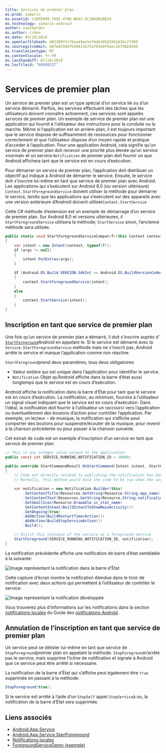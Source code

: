 ```yaml
---
title: Services de premier plan
ms.prod: xamarin
ms.assetid: C10FD999-7A91-4708-B642-0C1B0901BD24
ms.technology: xamarin-android
author: conceptdev
ms.author: crdun
ms.date: 03/19/2018
ms.openlocfilehash: d8230973c76aad4ae5ef4db105d2562d34c27489
ms.sourcegitcommit: b07e0259d7b30413673a793ebf4aec2b75bb9285
ms.translationtype: MT
ms.contentlocale: fr-FR
ms.lasthandoff: 07/26/2019
ms.locfileid: "68509237"
---
```

# <a name="foreground-services"></a>Services de premier plan

Un service de premier plan est un type spécial d’un service lié ou d’un service démarré. Parfois, les services effectuent des tâches que les utilisateurs doivent connaître activement, ces services sont appelés _services de premier plan_. Un exemple de service de premier plan est une application qui fournit à l’utilisateur des instructions pour la conduite ou la marche. Même si l’application est en arrière-plan, il est toujours important que le service dispose de suffisamment de ressources pour fonctionner correctement et que l’utilisateur dispose d’un moyen rapide et pratique d’accéder à l’application. Pour une application Android, cela signifie qu’un service de premier plan doit recevoir une priorité plus élevée qu’un service «normal» et un service `Notification` de premier plan doit fournir un que Android affichera tant que le service est en cours d’exécution.

Pour démarrer un service de premier plan, l’application doit distribuer un objectif qui indique à Android de démarrer le service. Ensuite, le service doit s’inscrire lui-même en tant que service de premier plan avec Android. Les applications qui s’exécutent sur Android 8,0 (ou version ultérieure) `Context.StartForegroundService` doivent utiliser la méthode pour démarrer le service, tandis que les applications qui s’exécutent sur des appareils avec une version antérieure d’Android doivent utiliser`Context.StartService`

Cette C# méthode d’extension est un exemple de démarrage d’un service de premier plan. Sur Android 8,0 et versions ultérieures, il `StartForegroundService` utilisera la méthode; `StartService` sinon, l’ancienne méthode sera utilisée.

```csharp
public static void StartForegroundServiceCompat<T>(this Context context, Bundle args = null) where T : Service
{
    var intent = new Intent(context, typeof(T));
    if (args != null) 
    {
        intent.PutExtras(args);
    }

    if (Android.OS.Build.VERSION.SdkInt >= Android.OS.BuildVersionCodes.O)
    {
        context.StartForegroundService(intent);
    }
    else
    {
        context.StartService(intent);
    }
}
```

## <a name="registering-as-a-foreground-service"></a>Inscription en tant que service de premier plan

Une fois qu’un service de premier plan a démarré, il doit s’inscrire auprès d' [`StartForeground`](xref:Android.App.Service.StartForeground*)Android en appelant le. Si le service est démarré avec la `Service.StartForegroundService` méthode mais ne s’inscrit pas, Android arrête le service et marque l’application comme non réactive.

`StartForeground`prend deux paramètres, tous deux obligatoires:

- Valeur entière qui est unique dans l’application pour identifier le service.
- `Notification` Objet qu’Android affiche dans la barre d’état aussi longtemps que le service est en cours d’exécution.

Android affiche la notification dans la barre d’État pour tant que le service est en cours d’exécution. La notification, au minimum, fournira à l’utilisateur un signal visuel indiquant que le service est en cours d’exécution. Dans l’idéal, la notification doit fournir à l’utilisateur un raccourci vers l’application ou éventuellement des boutons d’action pour contrôler l’application. Par exemple, un lecteur &ndash; de musique, la notification qui s’affiche peut comporter des boutons pour suspendre/écouter de la musique, pour revenir à la chanson précédente ou pour passer à la chanson suivante. 

Cet extrait de code est un exemple d’inscription d’un service en tant que service de premier plan:   

```csharp
// This is any integer value unique to the application.
public const int SERVICE_RUNNING_NOTIFICATION_ID = 10000;

public override StartCommandResult OnStartCommand(Intent intent, StartCommandFlags flags, int startId)
{
    // Code not directly related to publishing the notification has been omitted for clarity.
    // Normally, this method would hold the code to be run when the service is started.

    var notification = new Notification.Builder(this)
        .SetContentTitle(Resources.GetString(Resource.String.app_name))
        .SetContentText(Resources.GetString(Resource.String.notification_text))
        .SetSmallIcon(Resource.Drawable.ic_stat_name)
        .SetContentIntent(BuildIntentToShowMainActivity())
        .SetOngoing(true)
        .AddAction(BuildRestartTimerAction())
        .AddAction(BuildStopServiceAction())
        .Build();

    // Enlist this instance of the service as a foreground service
    StartForeground(SERVICE_RUNNING_NOTIFICATION_ID, notification);
}
```

La notification précédente affiche une notification de barre d’état semblable à la suivante:

![Image représentant la notification dans la barre d’État](foreground-services-images/foreground-services-01.png "Image représentant la notification dans la barre d’État")

Cette capture d’écran montre la notification étendue dans le tiroir de notification avec deux actions qui permettent à l’utilisateur de contrôler le service:

![Image représentant la notification développée](foreground-services-images/foreground-services-02.png "Image représentant la notification développée.")

Vous trouverez plus d’informations sur les notifications dans la section [notifications locales](~/android/app-fundamentals/notifications/local-notifications.md) du Guide des [notifications Android](~/android/app-fundamentals/notifications/index.md) .

## <a name="unregistering-as-a-foreground-service"></a>Annulation de l’inscription en tant que service de premier plan

Un service peut se délister lui-même en tant que service de `StopForeground`premier plan en appelant la méthode. `StopForeground`n’arrête pas le service, mais supprime l’icône de notification et signale à Android que ce service peut être arrêté si nécessaire.

La notification de la barre d’État qui s’affiche peut également être `true` supprimée en passant à la méthode: 

```csharp
StopForeground(true);
```

Si le service est arrêté à l’aide d’un `StopSelf` appel `StopService`à ou, la notification de la barre d’État sera supprimée.

## <a name="related-links"></a>Liens associés

- [Android.App.Service](xref:Android.App.Service)
- [Android.App.Service.StartForeground](xref:Android.App.Service.StartForeground*)
- [Notifications locales](~/android/app-fundamentals/notifications/local-notifications.md)
- [ForegroundServiceDemo (exemple)](https://developer.xamarin.com/samples/monodroid/ApplicationFundamentals/ServiceSamples/ForegroundServiceDemo/)

